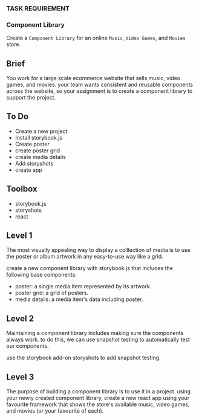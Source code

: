 ### TASK REQUIREMENT


### Component Library
Create a `Component Library` for an online `Music`, `Video Games`, and `Movies` store.


## Brief
You work for a large scale ecommerce website that sells music, video games, and movies.
your team wants consistent and reusable components across the website, so your assignment
is to create a component library to support the project.


## To Do
* Create a new project
* Install storybook.js
* Create poster
* create poster grid
* create media details
* Add storyshots
* create app

## Toolbox
* storybook.js
* storyshots
* react


## Level 1
The most visually appealing way to display a colllection of media is to use the poster or album
artwork in any easy-to-use way like a grid.

create a new component library with storybook.js that includes the following base components:

* poster: a single media item represented by its artwork.
* poster grid: a grid of posters.
* media details: a media item's data including poster.


## Level 2
Maintaining a component library includes making sure the components always work. to do this, we can 
use snapshot testing to automatically test our components.

use the storybook add-on storyshots to add snapshot testing.


## Level 3
The purpose of building a component library is to use it in a project. using your newly created component
library, create a new react app using your favourite framework that shows the store's available music, 
video games, and movies (or your favourite of each).
